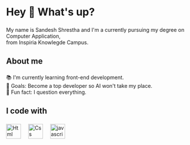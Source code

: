 <h1 align="left">Hey 👋 What's up?</h1>

###

<p align="left">My name is Sandesh Shrestha and I'm a currently pursuing my degree on Computer Application, <br> from Inspiria Knowlegde Campus.</p>

###

<h2 align="left">About me</h2>

###

<p align="left">📚 I'm currently learning front-end development. <br>🎯 Goals: Become a top developer so AI won't take my place. <br>🎲 Fun fact: I question everything. </p>

###

<h2 align="left">I code with</h2>

###

<div align="left">
  <img src="https://cdn.jsdelivr.net/gh/devicons/devicon/icons/css3/css3-original.svg" height="40" alt="Html logo"  />
  <img width="12" />
  <img src="https://cdn.jsdelivr.net/gh/devicons/devicon/icons/html5/html5-original.svg" height="40" alt="Css logo logo"  />
  <img width="12" />
  <img src="https://cdn.jsdelivr.net/gh/devicons/devicon/icons/javascript/javascript-original.svg" height="40" alt="javascript logo"  />
  <img width="12" />
</div>
